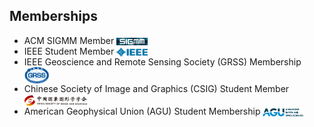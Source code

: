 <!-- ## Memberships -->
<h2 id="memberships">
  Memberships
</h2>
<ul style="margin:0 0 5px;">
  <li>ACM SIGMM Member <img src="images/sigmm-member.png" style="vertical-align: middle;" alt="Logo" width="50"></li>
  <li>IEEE Student Member <img src="images/ieee-member.png" style="vertical-align: middle;" alt="Logo" width="50"></li>
  <li>IEEE Geoscience and Remote Sensing Society (GRSS) Membership <img src="images/grss-member.png" style="vertical-align: middle;" alt="Logo" width="40"></li>
  <li>Chinese Society of Image and Graphics (CSIG) Student Member <img src="images/csig-member.png" style="vertical-align: middle;" alt="Logo" width="100"></li>
  <li>American Geophysical Union (AGU) Student Membership <img src="images/agu-member.png" style="vertical-align: middle;" alt="Logo" width="65"></li>
</ul>
